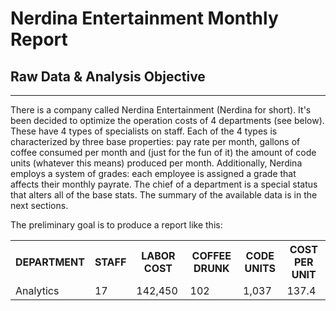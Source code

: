 <h1>Nerdina Entertainment Monthly Report</h1>

<h2>Raw Data & Analysis Objective</h2>
<hr>
<p>There is a company called Nerdina Entertainment (Nerdina for short). It's been decided to optimize the operation costs of 4 departments (see below). These have 4 types of specialists on staff. Each of the 4 types is characterized by three base properties: pay rate per month, gallons of coffee consumed per month and (just for the fun of it) the amount of code units (whatever this means) produced per month. Additionally, Nerdina employs a system of grades: each employee is assigned a grade that affects their monthly payrate. The chief of a department is a special status that alters all of the base stats. The summary of the available data is in the next sections.</p>
  
<p>The preliminary goal is to produce a report like this:</p>

<table>
  <tr>
    <th>DEPARTMENT</th>
    <th>STAFF</th>
    <th>LABOR COST</th>
    <th>COFFEE DRUNK</th>
    <th>CODE UNITS</th>
    <th>COST PER UNIT</th>
  </tr>
  <tr>
    <td>Analytics</td>
    <td>17</td>
    <td>142,450</td>
    <td>102</td>
    <td>1,037</td>
    <td>137.4</td>
  </tr>
</table>
